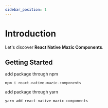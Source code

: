 ```yaml
---
sidebar_position: 1
---
```


# Introduction

Let's discover **React Native Mazic Components**.

## Getting Started

add package through npm

```
npm i react-native-mazic-components
```

add package through yarn

```
yarn add react-native-mazic-components
```

